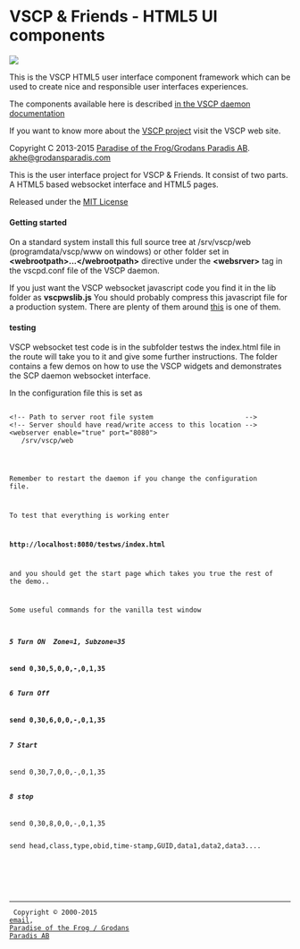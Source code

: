 <h1>VSCP & Friends - HTML5 UI components</h1>

<img src="http://vscp.org/images/vscp_logo.jpg" >

This is the VSCP HTML5 user interface component framework which 
can be used to create nice and responsible user interfaces experiences.

The components available here is described 
<a href="http://www.vscp.org/docs/vscpd/doku.php?id=vscp_daemon_vscp_websocket_interface">in the VSCP daemon documentation</a>

If you want to know more about the <a href="http://www.vscp.org">VSCP project</a> visit the VSCP web site.

Copyright C 2013-2015 <a href="http://www.grodansparadis.com">Paradise of the Frog/Grodans Paradis AB</a>. <akhe@grodansparadis.com> 

This is the user interface project for VSCP & Friends. It consist of two parts. A HTML5 based websocket 
interface and HTML5 pages.

Released under the <a href="http://opensource.org/licenses/MIT">MIT License</a>

<h4>Getting started</h4>

On a standard system install this full source tree at /srv/vscp/web (programdata/vscp/www on windows) 
or other folder set in <b>&lt;webrootpath&gt;...&lt;/webrootpath&gt;</b> directive under the 
<b>&lt;websrver&gt;</b> tag in the vscpd.conf file of the VSCP daemon.

If you just want the VSCP websocket javascript code you find it in the lib folder as <b>vscpwslib.js</b>  You 
should probably compress this javascript file for a production system. There are plenty of them around 
<a href="http://javascriptcompressor.com">this</a> is one of them.

<h4>testing</h4>

VSCP websocket test code is in the subfolder testws the index.html file in the route will take you to it 
and give some further instructions. The folder contains a few demos on how to use the VSCP widgets and
demonstrates the SCP daemon websocket interface.

In the configuration file this is set as

<pre><code>
&lt;!-- Path to server root file system                       --&gt;
&lt;!-- Server should have read/write access to this location --&gt;
&lt;webserver enable="true" port="8080"&gt;
   <webrootpath>/srv/vscp/web</webrootpath&gt;
   ...
   ...
&lt;/webserver&gt;
</code></pre>

Remember to restart the daemon if you change the configuration file.

To test that everything is working enter

<b>http://localhost:8080/testws/index.html</b>

and you should get the start page which takes you true the rest of the demo..

Some useful commands for the vanilla test window

<h5>5 Turn ON  Zone=1, Subzone=35</h5>
<b>send 0,30,5,0,0,-,0,1,35</b>

<h5>6 Turn Off</h5>
<b>send 0,30,6,0,0,-,0,1,35</b>

<h5>7 Start</h5>
</b>send 0,30,7,0,0,-,0,1,35</b>

<h5>8 stop</h5>
</b>send 0,30,8,0,0,-,0,1,35</b>

send head,class,type,obid,time-stamp,GUID,data1,data2,data3....


   <br><br>
    <hr>
    Copyright &copy; 2000-2015 <a href="mailto:info@grodansparadis.com">email</a>,
    <a href="http://www.grodansparadis.com">Paradise of the Frog / Grodans Paradis AB</a>
    </div>
